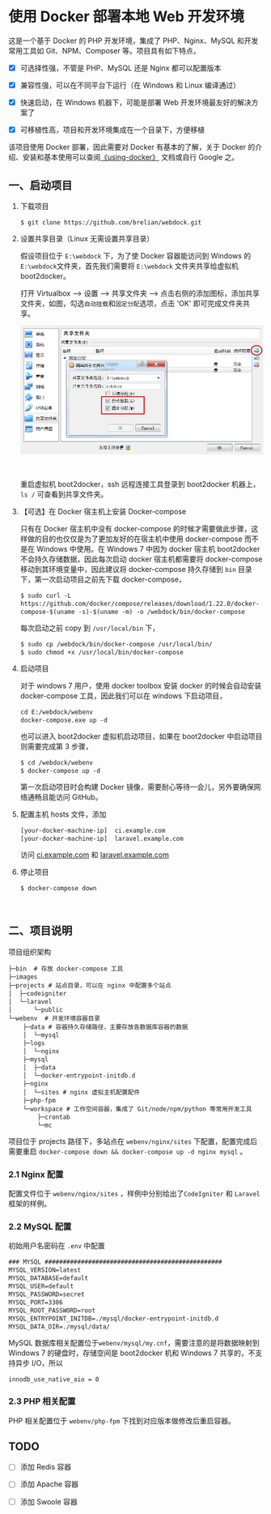 # 使用 Docker 部署本地 Web 开发环境

这是一个基于 Docker 的 PHP 开发环境，集成了 PHP、Nginx、MySQL 和开发常用工具如 Git、NPM、Composer 等。项目具有如下特点，
- [x] 可选择性强，不管是 PHP、MySQL 还是 Nginx 都可以配置版本
- [x]  兼容性强，可以在不同平台下运行（在 Windows 和 Linux 编译通过）
- [x] 快速启动，在 Windows 机器下，可能是部署 Web 开发环境最友好的解决方案了
- [x] 可移植性高，项目和开发环境集成在一个目录下，方便移植


该项目使用 Docker 部署，因此需要对 Docker 有基本的了解，关于 Docker 的介绍、安装和基本使用可以查阅[《using-docker》](using-docker.md) 文档或自行 Google 之。

## 一、启动项目

1. 下载项目

    ```shell
    $ git clone https://github.com/brelian/webdock.git
    ```

2. 设置共享目录（Linux 无需设置共享目录）

    假设项目位于 `E:\webdock` 下，为了使 Docker 容器能访问到 Windows 的 `E:\webdock`文件夹，首先我们需要将 `E:\webdock` 文件夹共享给虚拟机 boot2docker。

    打开 Virtualbox --> 设置 --> 共享文件夹 --> 点击右侧的添加图标，添加共享文件夹，如图，勾选`自动挂载`和`固定分配`选项，点击 'OK' 即可完成文件夹共享。

    ![](images/sharing-storage.png)

    ​

    重启虚拟机 boot2docker，ssh 远程连接工具登录到 boot2docker 机器上，`ls /` 可查看到共享文件夹。

    <!--![](images/show-shared-storage.png) -->

3. 【可选】在 Docker 宿主机上安装 Docker-compose

    只有在 Docker 宿主机中没有 docker-compose 的时候才需要做此步骤，这样做的目的也仅仅是为了更加友好的在宿主机中使用 docker-compose 而不是在 Windows 中使用。在 Windows 7 中因为 docker 宿主机 boot2docker 不会持久存储数据，因此每次启动 docker 宿主机都需要将 docker-compose 移动到其环境变量中，因此建议将 docker-compose 持久存储到 `bin` 目录下，第一次启动项目之前先下载 docker-compose，

    ```shell
    $ sudo curl -L https://github.com/docker/compose/releases/download/1.22.0/docker-compose-$(uname -s)-$(uname -m) -o /webdock/bin/docker-compose
    ```

    每次启动之前 copy 到 `/usr/local/bin` 下，

     ```shell
    $ sudo cp /webdock/bin/docker-compose /usr/local/bin/
    $ sudo chmod +x /usr/local/bin/docker-compose
     ```

4. 启动项目

    对于 windows 7 用户，使用 docker toolbox 安装 docker 的时候会自动安装 docker-compose 工具，因此我们可以在 windows 下启动项目，

    ```shell
    cd E:/webdock/webenv
    docker-compose.exe up -d
    ```

    也可以进入 boot2docker 虚拟机启动项目，如果在 boot2docker 中启动项目则需要完成第 3 步骤，

    ```shell
    $ cd /webdock/webenv
    $ docker-compose up -d
    ```
    第一次启动项目时会构建 Docker 镜像，需要耐心等待一会儿，另外要确保网络通畅且能访问 GitHub。

5. 配置主机 hosts 文件，添加

    ```
    [your-docker-machine-ip]  ci.example.com
    [your-docker-machine-ip]  laravel.example.com
    ```

    访问 [ci.example.com](ci.example.com) 和 [laravel.example.com](laravel.example.com)

6. 停止项目

      ```shell
    $ docker-compose down
      ```

    ​


## 二、项目说明

项目组织架构

```shell
├─bin  # 存放 docker-compose 工具
├─images
├─projects # 站点目录，可以在 nginx 中配置多个站点
│  ├─codeigniter
│  └─laravel
│      └─public
└─webenv  # 开发环境容器目录
    ├─data # 容器持久存储路径，主要存放各数据库容器的数据
    │  └─mysql
    ├─logs
    │  └─nginx
    ├─mysql
    │  ├─data
    │  └─docker-entrypoint-initdb.d
    ├─nginx
    │  └─sites # nginx 虚拟主机配置配件
    ├─php-fpm
    └─workspace # 工作空间容器，集成了 Git/node/npm/python 等常用开发工具
        ├─crontab
        └─mc

```

项目位于 projects 路径下，多站点在 `webenv/nginx/sites` 下配置，配置完成后需要重启 `docker-compose down && docker-compose up -d nginx mysql` 。

### 2.1 Nginx 配置

配置文件位于 `webenv/nginx/sites` ，样例中分别给出了`CodeIgniter` 和 `Laravel` 框架的样例。

### 2.2 MySQL 配置

初始用户名密码在 `.env` 中配置

```shell
### MYSQL #################################################
MYSQL_VERSION=latest
MYSQL_DATABASE=default
MYSQL_USER=default
MYSQL_PASSWORD=secret
MYSQL_PORT=3306
MYSQL_ROOT_PASSWORD=root
MYSQL_ENTRYPOINT_INITDB=./mysql/docker-entrypoint-initdb.d
MYSQL_DATA_DIR=./mysql/data/
```

MySQL 数据库相关配置位于`webenv/mysql/my.cnf`，需要注意的是将数据映射到 Windows 7 的硬盘时，存储空间是 boot2docker 机和 Windows 7 共享的，不支持异步 I/O，所以

```
innodb_use_native_aio = 0
```



### 2.3 PHP	相关配置

PHP 相关配置位于 `webenv/php-fpm` 下找到对应版本做修改后重启容器。



## TODO

- [ ] 添加 Redis 容器
- [ ] 添加 Apache 容器
- [ ] 添加 Swoole 容器

